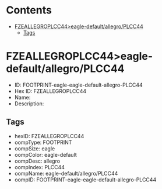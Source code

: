 



Contents
========

* [FZEALLEGROPLCC44>eagle-default/allegro/PLCC44](#fzeallegroplcc44eagle-defaultallegroplcc44)
	* [Tags](#tags)

# FZEALLEGROPLCC44>eagle-default/allegro/PLCC44

- ID: FOOTPRINT-eagle-eagle-default-allegro-PLCC44
- Hex ID: FZEALLEGROPLCC44
- Name: 
- Description: 

## Tags

- hexID: FZEALLEGROPLCC44
- oompType: FOOTPRINT
- oompSize: eagle
- oompColor: eagle-default
- oompDesc: allegro
- oompIndex: PLCC44
- oompName: eagle-default/allegro/PLCC44
- oompID: FOOTPRINT-eagle-eagle-default-allegro-PLCC44
